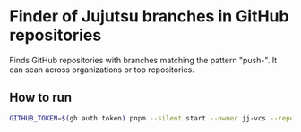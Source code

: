 # Finder of Jujutsu branches in GitHub repositories

Finds GitHub repositories with branches matching the pattern "push-".
It can scan across organizations or top repositories.

## How to run

```bash
GITHUB_TOKEN=$(gh auth token) pnpm --silent start --owner jj-vcs --repo MarceColl/zen-browser-flake
```
